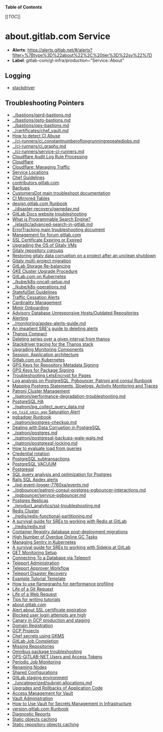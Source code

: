 <!-- MARKER: do not edit this section directly. Edit services/service-catalog.yml then run scripts/generate-docs -->

**Table of Contents**

[[_TOC_]]

# about.gitlab.com Service

* **Alerts**: <https://alerts.gitlab.net/#/alerts?filter=%7Btype%3D%22about%22%2C%20tier%3D%22sv%22%7D>
* **Label**: gitlab-com/gl-infra/production~"Service::About"

## Logging

* [stackdriver](https://console.cloud.google.com/logs)

## Troubleshooting Pointers

* [../bastions/gprd-bastions.md](../bastions/gprd-bastions.md)
* [../bastions/gstg-bastions.md](../bastions/gstg-bastions.md)
* [../bastions/ops-bastions.md](../bastions/ops-bastions.md)
* [../certificates/chef_vault.md](../certificates/chef_vault.md)
* [How to detect CI Abuse](../ci-runners/ci-abuse-handling.md)
* [../ci-runners/ci_constantnumberoflongrunningrepeatedjobs.md](../ci-runners/ci_constantnumberoflongrunningrepeatedjobs.md)
* [../ci-runners/ci_graphs.md](../ci-runners/ci_graphs.md)
* [../ci-runners/service-ci-runners.md](../ci-runners/service-ci-runners.md)
* [Cloudflare Audit Log Rule Processing](../cloudflare/cloudflare-audit-log-rule-processing.md)
* [Cloudflare](../cloudflare/intro.md)
* [Cloudflare: Managing Traffic](../cloudflare/managing-traffic.md)
* [Service Locations](../cloudflare/services-locations.md)
* [Chef Guidelines](../config_management/chef-guidelines.md)
* [contributors.gitlab.com](../contributors/contributors-dashboard.md)
* [Backups](../customersdot/backups.md)
* [CustomersDot main troubleshoot documentation](../customersdot/overview.md)
* [CI Mirrored Tables](../decomposition/ci-mirrored-tables.md)
* [design.gitlab.com Runbook](../design/design-gitlab-com.md)
* [../disaster-recovery/gameday.md](../disaster-recovery/gameday.md)
* [GitLab Docs website troubleshooting](../docs.gitlab.com/docsWebsite.md)
* [What is Programmable Search Engine?](../docs.gitlab.com/programmableSearch.md)
* [../elastic/advanced-search-in-gitlab.md](../elastic/advanced-search-in-gitlab.md)
* [ErrorTracking main troubleshooting document](../errortracking/overview.md)
* [Management for forum.gitlab.com](../forum/discourse-forum.md)
* [SSL Certificate Expiring or Expired](../frontend/ssl_cert.md)
* [Upgrading the OS of Gitaly VMs](../gitaly/gitaly-os-upgrade.md)
* [Gitaly repository cgroups](../gitaly/gitaly-repos-cgroup.md)
* [Restoring gitaly data corruption on a project after an unclean shutdown](../gitaly/gitaly-repository-corruption.md)
* [Gitaly multi-project migration](../gitaly/multi-project-migration.md)
* [GitLab Storage Re-balancing](../gitaly/storage-rebalancing.md)
* [GKE Cluster Upgrade Procedure](../kube/k8s-cluster-upgrade.md)
* [GitLab.com on Kubernetes](../kube/k8s-new-cluster.md)
* [../kube/k8s-oncall-setup.md](../kube/k8s-oncall-setup.md)
* [../kube/k8s-operations.md](../kube/k8s-operations.md)
* [StatefulSet Guidelines](../kube/sts-guidelines.md)
* [Traffic Cessation Alerts](../metrics-catalog/traffic-cessation-alerts.md)
* [Cardinality Management](../mimir/cardinality-management.md)
* [Mimir Onboarding](../mimir/getting-started.md)
* [Advisory Database Unresponsive Hosts/Outdated Repositories](../monitoring/advisory_db-unresponsive-hosts.md)
* [Alerting](../monitoring/alerts_manual.md)
* [../monitoring/apdex-alerts-guide.md](../monitoring/apdex-alerts-guide.md)
* [An impatient SRE's guide to deleting alerts](../monitoring/deleting-alerts.md)
* [Thanos Compact](../monitoring/thanos-compact.md)
* [Deleting series over a given interval from thanos](../monitoring/thanos-delete-series-interval.md)
* [Stackdriver tracing for the Thanos stack](../monitoring/thanos-tracing.md)
* [Upgrading Monitoring Components](../monitoring/upgrades.md)
* [Session: Application architecture](../onboarding/architecture.md)
* [Gitlab.com on Kubernetes](../onboarding/gitlab.com_on_k8s.md)
* [GPG Keys for Repository Metadata Signing](../packagecloud/manage-repository-metadata-signing-keys.md)
* [GPG Keys for Package Signing](../packaging/manage-package-signing-keys.md)
* [Troubleshooting LetsEncrypt for Pages](../pages/pages-letsencrypt.md)
* [Log analysis on PostgreSQL, Pgbouncer, Patroni and consul Runbook](../patroni/log_analysis.md)
* [Mapping Postgres Statements, Slowlogs, Activity Monitoring and Traces](../patroni/mapping_statements.md)
* [Patroni Cluster Management](../patroni/patroni-management.md)
* [../patroni/performance-degradation-troubleshooting.md](../patroni/performance-degradation-troubleshooting.md)
* [PostgreSQL HA](../patroni/pg-ha.md)
* [../patroni/pg_collect_query_data.md](../patroni/pg_collect_query_data.md)
* [`pg_txid_xmin_age` Saturation Alert](../patroni/pg_xid_xmin_age_alert.md)
* [pgbadger Runbook](../patroni/pgbadger_report.md)
* [../patroni/postgres-checkup.md](../patroni/postgres-checkup.md)
* [Dealing with Data Corruption in PostgreSQL](../patroni/postgres-data-corruption.md)
* [../patroni/postgres.md](../patroni/postgres.md)
* [../patroni/postgresql-backups-wale-walg.md](../patroni/postgresql-backups-wale-walg.md)
* [../patroni/postgresql-locking.md](../patroni/postgresql-locking.md)
* [How to evaluate load from queries](../patroni/postgresql-query-load-evaluation.md)
* [Credential rotation](../patroni/postgresql-role-credential-rotation.md)
* [PostgreSQL subtransactions](../patroni/postgresql-subtransactions.md)
* [PostgreSQL VACUUM](../patroni/postgresql-vacuum.md)
* [Postgresql](../patroni/postgresql.md)
* [SQL query analysis and optimization for Postgres](../patroni/query-analysis.md)
* [Rails SQL Apdex alerts](../patroni/rails-sql-apdex-slow.md)
* [../pd-event-logger-7760xa/events.md](../pd-event-logger-7760xa/events.md)
* [../pgbouncer/patroni-consul-postgres-pgbouncer-interactions.md](../pgbouncer/patroni-consul-postgres-pgbouncer-interactions.md)
* [../pgbouncer/service-pgbouncer.md](../pgbouncer/service-pgbouncer.md)
* [Postgres Replicas](../postgres-dr-delayed/postgres-dr-replicas.md)
* [../product_analytics/ssl-troubleshooting.md](../product_analytics/ssl-troubleshooting.md)
* [Redis Cluster](../redis/redis-cluster.md)
* [../redis/redis-functional-partitioning.md](../redis/redis-functional-partitioning.md)
* [A survival guide for SREs to working with Redis at GitLab](../redis/redis-survival-guide-for-sres.md)
* [../redis/redis.md](../redis/redis.md)
* [Container Registry database post-deployment migrations](../registry/db-post-deployment-migrations.md)
* [High Number of Overdue Online GC Tasks](../registry/online-gc-high-overdue-tasks.md)
* [Managing Sentry in Kubernetes](../sentry/sentry.md)
* [A survival guide for SREs to working with Sidekiq at GitLab](../sidekiq/sidekiq-survival-guide-for-sres.md)
* [GET Monitoring Setup](../staging-ref/get-monitoring-setup.md)
* [Connecting To a Database via Teleport](../teleport/Connect_to_Database_Console_via_Teleport.md)
* [Teleport Administration](../teleport/teleport_admin.md)
* [Teleport Approver Workflow](../teleport/teleport_approval_workflow.md)
* [Teleport Disaster Recovery](../teleport/teleport_disaster_recovery.md)
* [Example Tutorial Template](../tutorials/example_tutorial_template.md)
* [How to use flamegraphs for performance profiling](../tutorials/how_to_use_flamegraphs_for_perf_profiling.md)
* [Life of a Git Request](../tutorials/overview_life_of_a_git_request.md)
* [Life of a Web Request](../tutorials/overview_life_of_a_web_request.md)
* [Tips for writing tutorials](../tutorials/tips_for_tutorial_writing.md)
* [about.gitlab.com](../uncategorized/about-gitlab-com.md)
* [Alert about SSL certificate expiration](../uncategorized/alert-for-ssl-certificate-expiration.md)
* [Blocked user login attempts are high](../uncategorized/blocked-user-logins.md)
* [Canary in GCP production and staging](../uncategorized/canary.md)
* [Domain Registration](../uncategorized/domain-registration.md)
* [GCP Projects](../uncategorized/gcp-project.md)
* [Chef secrets using GKMS](../uncategorized/gkms-chef-secrets.md)
* [GitLab Job Completion](../uncategorized/job_completion.md)
* [Missing Repositories](../uncategorized/missing_repos.md)
* [Omnibus package troubleshooting](../uncategorized/omnibus-package-updates.md)
* [OPS-GITLAB-NET Users and Access Tokens](../uncategorized/ops-gitlab-net-pat.md)
* [Periodic Job Monitoring](../uncategorized/periodic_job_monitoring.md)
* [Renaming Nodes](../uncategorized/rename-nodes.md)
* [Shared Configurations](../uncategorized/shared-configurations.md)
* [GitLab staging environment](../uncategorized/staging-environment.md)
* [../uncategorized/subnet-allocations.md](../uncategorized/subnet-allocations.md)
* [Upgrades and Rollbacks of Application Code](../uncategorized/upgrade-and-rollback.md)
* [Access Management for Vault](../vault/access.md)
* [Vault Administration](../vault/administration.md)
* [How to Use Vault for Secrets Management in Infrastructure](../vault/usage.md)
* [version.gitlab.com Runbook](../version/version-gitlab-com.md)
* [Diagnostic Reports](../web/diagnostic-reports.md)
* [Static objects caching](../web/static-objects-caching.md)
* [Static repository objects caching](../web/static-repository-objects-caching.md)
<!-- END_MARKER -->

<!-- ## Summary -->

<!-- ## Architecture -->

<!-- ## Performance -->

<!-- ## Scalability -->

<!-- ## Availability -->

<!-- ## Durability -->

<!-- ## Security/Compliance -->

<!-- ## Monitoring/Alerting -->

<!-- ## Links to further Documentation -->
